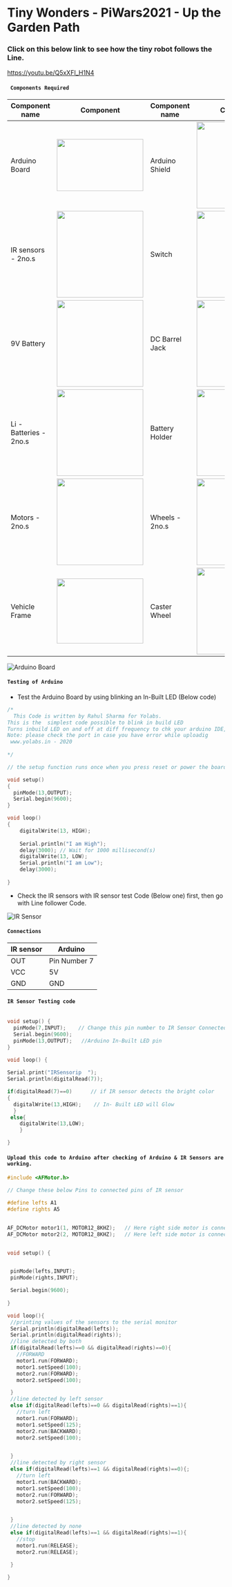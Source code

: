 # Tiny Wonders - PiWars2021 - Up the Garden Path

### Click on this below link to see how the tiny robot follows the Line.
https://youtu.be/Q5xXFI_H1N4

#### ` Components Required`

Component name | Component | Component name | Component |
------------ | ------------- | ------------ | ------------- |
 Arduino Board | <img src="https://www.distrelec.biz/Web/WebShopImages/landscape_large/9-/01/arduino-a000066.jpg" width="200" height="120"> | Arduino Shield | <img src="https://www.electronicscomp.com/image/cache/catalog/l293d-motor-driver-shield-arduino-800x800.jpg" width="200" height="200">
IR sensors - 2no.s | <img src="https://5.imimg.com/data5/CY/LS/QT/SELLER-7726776/ir-sensor-500x500.jpg" width="200" height="200"> | Switch | <img src="https://sinolec.co.uk/1578-large_default/rocker-switch-miniature-13mm-19mm.jpg" width="200" height="200"> |
9V Battery | <img src="https://5.imimg.com/data5/WW/JT/PZ/SELLER-20589996/9v-battery-500x500.jpg" width="200" height="200"> | DC Barrel Jack | <img src="https://d3s11pzv7w3h1q.cloudfront.net/wp-content/uploads/CA-DC21-USB-3.jpg" width="200" height="200">
Li - Batteries - 2no.s | <img src="https://d1q4q7ketxgxfn.cloudfront.net/media/catalog/product/cache/312af16b4230f9639b105af4a9030f8d/1/9/193304_samsung_battery_25r_18650_001.png" width="200" height="200"> | Battery Holder | <img src="https://cdn3.volusion.com/btfzd.umflq/v/vspfiles/photos/AD519-2.jpg?v-cache=1570025583" width="200" height="200"> |
Motors - 2no.s | <img src="https://5.imimg.com/data5/YA/GD/PT/SELLER-28625428/n20-micro-gear-motor-500x500.jpg" width="200" height="200"> | Wheels - 2no.s | <img src="https://lankatronics.com/image/cache/catalog/Sub%20categories/wheel%20and%20accessories/D%20hole-43mm-2-550x550w.jpg" width="200" height="200">
 Vehicle Frame |<img src="https://sc01.alicdn.com/kf/HTB1vqosJVXXXXauXVXXq6xXFXXXa.jpg" width="200" height="150">| Caster Wheel | <img src="https://images-na.ssl-images-amazon.com/images/I/31UUIaIfIdL._SX342_.jpg" width="200" height="200"> |

![Arduino Board](https://www.distrelec.biz/Web/WebShopImages/landscape_large/0-/01/Arduino_UNO_WIFI_30117100-01.jpg)


#### `Testing of Arduino`

* Test the Arduino Board by using blinking an In-Built LED (Below code) 

```C++
/*
  This Code is written by Rahul Sharma for Yolabs. 
This is the  simplest code possible to blink in build LED  
Turns inbuild LED on and off at diff frequency to chk your arduino IDE, Arduino and cable is working
Note: please check the port in case you have error while uploadig 
 www.yolabs.in - 2020
  
*/

// the setup function runs once when you press reset or power the board

void setup()
{
  pinMode(13,OUTPUT);
  Serial.begin(9600);
}

void loop()
{
    digitalWrite(13, HIGH);
    
    Serial.println("I am High");
    delay(3000); // Wait for 1000 millisecond(s)
    digitalWrite(13, LOW);
    Serial.println("I am Low");
    delay(3000);
 
}


```

* Check the IR sensors with IR sensor test Code (Below one) first, then go with Line follower Code.

![IR Sensor](https://5.imimg.com/data5/WA/GS/MY-5726208/delta-plc-repair-service-500x500.jpg)

#### `Connections`


IR sensor | Arduino
------------ | -------------
OUT | Pin Number 7
VCC | 5V
GND | GND



#### `IR Sensor Testing code`

```C++

void setup() {
  pinMode(7,INPUT);    // Change this pin number to IR Sensor Connected pin
  Serial.begin(9600);
  pinMode(13,OUTPUT);   //Arduino In-Built LED pin
}

void loop() {
  
Serial.print("IRSensorip  ");
Serial.println(digitalRead(7));

if(digitalRead(7)==0)      // if IR sensor detects the bright color
{
  digitalWrite(13,HIGH);    // In- Built LED will Glow
  }
 else{
    digitalWrite(13,LOW);
    }

}

```

#### `Upload this code to Arduino after checking of Arduino & IR Sensors are working.`

 ```C++
 #include <AFMotor.h>

// Change these below Pins to connected pins of IR sensor

#define lefts A1 
#define rights A5 


AF_DCMotor motor1(1, MOTOR12_8KHZ);   // Here right side motor is connected to M1
AF_DCMotor motor2(2, MOTOR12_8KHZ);   // Here left side motor is connected to M4


void setup() {


  pinMode(lefts,INPUT);
  pinMode(rights,INPUT);

  Serial.begin(9600);
  
}

void loop(){
  //printing values of the sensors to the serial monitor
  Serial.println(digitalRead(lefts));
  Serial.println(digitalRead(rights));
  //line detected by both
  if(digitalRead(lefts)==0 && digitalRead(rights)==0){
    //FORWARD
    motor1.run(FORWARD);
    motor1.setSpeed(100);
    motor2.run(FORWARD);
    motor2.setSpeed(100);

  }
  //line detected by left sensor
  else if(digitalRead(lefts)==0 && digitalRead(rights)==1){
    //turn left
    motor1.run(FORWARD);
    motor1.setSpeed(125);
    motor2.run(BACKWARD);
    motor2.setSpeed(100);


  }
  //line detected by right sensor
  else if(digitalRead(lefts)==1 && digitalRead(rights)==0){;
    //turn left
    motor1.run(BACKWARD);
    motor1.setSpeed(100);
    motor2.run(FORWARD);
    motor2.setSpeed(125);


  }
  //line detected by none
  else if(digitalRead(lefts)==1 && digitalRead(rights)==1){
    //stop
    motor1.run(RELEASE);
    motor2.run(RELEASE);

  }
  
}
```


